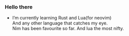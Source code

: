 ### Hello there
<!-- General Kenobi -->


- I’m currently learning 
  Rust and Lua(for neovim) \
  And any other language that catches my eye. \
  Nim has been favourite so far. And lua the most nifty.
  
